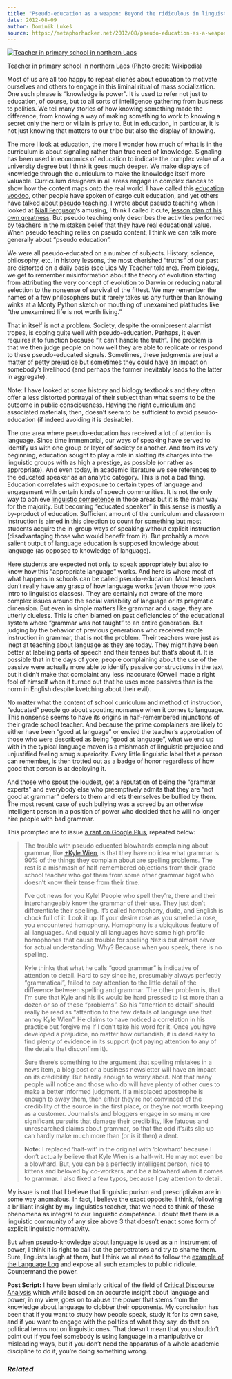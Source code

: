 ```yaml
---
title: "Pseudo-education as a weapon: Beyond the ridiculous in linguistic prescriptivism"
date: 2012-08-09
author: Dominik Lukeš
source: https://metaphorhacker.net/2012/08/pseudo-education-as-a-weapon-beyond-the-ridiculous-in-linguistic-prescriptivism
---
```


[![Teacher in primary school in northern Laos](http://upload.wikimedia.org/wikipedia/commons/thumb/4/40/Teacher_in_Laos.jpg/300px-Teacher_in_Laos.jpg "Teacher in primary school in northern Laos")](http://commons.wikipedia.org/wiki/File:Teacher_in_Laos.jpg)

Teacher in primary school in northern Laos (Photo credit: Wikipedia)

Most of us are all too happy to repeat clichés about education to motivate ourselves and others to engage in this liminal ritual of mass socialization. One such phrase is “knowledge is power”. It is used to refer not just to education, of course, but to all sorts of intelligence gathering from business to politics. We tell many stories of how knowing something made the difference, from knowing a way of making something to work to knowing a secret only the hero or villain is privy to. But in education, in particular, it is not just knowing that matters to our tribe but also the display of knowing.

The more I look at education, the more I wonder how much of what is in the curriculum is about signaling rather than true need of knowledge. Signaling has been used in economics of education to indicate the complex value of a university degree but I think it goes much deeper. We make displays of knowledge through the curriculum to make the knowledge itself more valuable. Curriculum designers in all areas engage in complex dances to show how the content maps onto the real world. I have called this [education voodoo](http://eduvoodoo.net), other people have spoken of cargo cult education, and yet others have talked about [pseudo teaching](http://fnoschese.wordpress.com/pseudoteaching/). I wrote about pseudo teaching when I looked at [Niall Ferguson](http://en.wikipedia.org/wiki/Niall_Ferguson "Niall Ferguson")‘s amusing, I think I called it cute, [lesson plan of his own greatness](http://metaphorhacker.techczech.net/2011/06/killer-app-is-a-bad-metaphor-for-historical-trends-good-for-pseudoteaching/ "Killer App is a bad metaphor for historical trends, good for pseudoteaching"). But pseudo teaching only describes the activities performed by teachers in the mistaken belief that they have real educational value. When pseudo teaching relies on pseudo content, I think we can talk more generally about “pseudo education”.

We were all pseudo-educated on a number of subjects. History, science, philosophy, etc. In history lessons, the most cherished “truths” of our past are distorted on a daily basis (see Lies My Teacher told me). From biology, we get to remember misinformation about the theory of evolution starting from attributing the very concept of evolution to Darwin or reducing natural selection to the nonsense of survival of the fittest. We may remember the names of a few philosophers but it rarely takes us any further than knowing winks at a Monty Python sketch or mouthing of unexamined platitudes like “the unexamined life is not worth living.”

That in itself is not a problem. Society, despite the omnipresent alarmist tropes, is coping quite well with pseudo-education. Perhaps, it even requires it to function because “it can’t handle the truth”. The problem is that we then judge people on how well they are able to replicate or respond to these pseudo-educated signals. Sometimes, these judgments are just a matter of petty prejudice but sometimes they could have an impact on somebody’s livelihood (and perhaps the former inevitably leads to the latter in aggregate).

Note: I have looked at some history and biology textbooks and they often offer a less distorted portrayal of their subject than what seems to be the outcome in public consciousness. Having the right curriculum and associated materials, then, doesn’t seem to be sufficient to avoid pseudo-education (if indeed avoiding it is desirable).

The one area where pseudo-education has received a lot of attention is language. Since time immemorial, our ways of speaking have served to identify us with one group or layer of society or another. And from its very beginning, education sought to play a role in slotting its charges into the linguistic groups with as high a prestige, as possible (or rather as appropriate). And even today, in academic literature we see references to the educated speaker as an analytic category. This is not a bad thing. Education correlates with exposure to certain types of language and engagement with certain kinds of speech communities. It is not the only way to achieve [linguistic competence](http://en.wikipedia.org/wiki/Linguistic_competence "Linguistic competence") in those areas but it is the main way for the majority. But becoming “educated speaker” in this sense is mostly a by-product of education. Sufficient amount of the curriculum and classroom instruction is aimed in this direction to count for something but most students acquire the in-group ways of speaking without explicit instruction (disadvantaging those who would benefit from it). But probably a more salient output of language education is supposed knowledge about language (as opposed to knowledge of language).

Here students are expected not only to speak appropriately but also to know how this “appropriate language” works. And here is where most of what happens in schools can be called pseudo-education. Most teachers don’t really have any grasp of how language works (even those who took intro to linguistics classes). They are certainly not aware of the more complex issues around the social variability of language or its pragmatic dimension. But even in simple matters like grammar and usage, they are utterly clueless. This is often blamed on past deficiencies of the educational system where “grammar was not taught” to an entire generation. But judging by the behavior of previous generations who received ample instruction in grammar, that is not the problem. Their teachers were just as inept at teaching about language as they are today. They might have been better at labeling parts of speech and their tenses but that’s about it. It is possible that in the days of yore, people complaining about the use of the passive were actually more able to identify passive constructions in the text but it didn’t make that complaint any less inaccurate (Orwell made a right fool of himself when it turned out that he uses more passives than is the norm in English despite kvetching about their evil).

No matter what the content of school curriculum and method of instruction, “educated” people go about spouting nonsense when it comes to language. This nonsense seems to have its origins in half-remembered injunctions of their grade school teacher. And because the prime complainers are likely to either have been “good at language” or envied the teacher’s approbation of those who were described as being “good at language”, what we end up with in the typical language maven is a mishmash of linguistic prejudice and unjustified feeling smug superiority. Every little linguistic label that a person can remember, is then trotted out as a badge of honor regardless of how good that person is at deploying it.

And those who spout the loudest, get a reputation of being the “grammar experts” and everybody else who preemptively admits that they are “not good at grammar” defers to them and lets themselves be bullied by them. The most recent case of such bullying was a screed by an otherwise intelligent person in a position of power who decided that he will no longer hire people with bad grammar.

This prompted me to issue [a rant on Google Plus](https://plus.google.com/110777908713167103295/posts/RfZjZw1FLyh), repeated below:

> The trouble with pseudo educated blowhards complaining about grammar, like [+Kyle Wien](http://lifehacker.com/5930680/i-wont-hire-people-who-use-poor-grammar-heres-why), is that they have no idea what grammar is. 90% of the things they complain about are spelling problems. The rest is a mishmash of half-remembered objections from their grade school teacher who got them from some other grammar bigot who doesn’t know their tense from their time.
>
> I’ve got news for you Kyle! People who spell they’re, there and their interchangeably know the grammar of their use. They just don’t differentiate their spelling. It’s called homophony, dude, and English is chock full of it. Look it up. If your desire rose as you smelled a rose, you encountered homophony. Homophony is a ubiquitous feature of all languages. And equally all languages have some high profile homophones that cause trouble for spelling Nazis but almost never for actual understanding. Why? Because when you speak, there is no spelling.
>
> Kyle thinks that what he calls “good grammar” is indicative of attention to detail. Hard to say since he, presumably always perfectly “grammatical”, failed to pay attention to the little detail of the difference between spelling and grammar. The other problem is, that I’m sure that Kyle and his ilk would be hard pressed to list more than a dozen or so of these “problems”. So his “attention to detail” should really be read as “attention to the few details of language use that annoy Kyle Wien”. He claims to have noticed a correlation in his practice but forgive me if I don’t take his word for it. Once you have developed a prejudice, no matter how outlandish, it is dead easy to find plenty of evidence in its support (not paying attention to any of the details that disconfirm it).
>
> Sure there’s something to the argument that spelling mistakes in a news item, a blog post or a business newsletter will have an impact on its credibility. But hardly enough to worry about. Not that many people will notice and those who do will have plenty of other cues to make a better informed judgment. If a misplaced apostrophe is enough to sway them, then either they’re not convinced of the credibility of the source in the first place, or they’re not worth keeping as a customer. Journalists and bloggers engage in so many more significant pursuits that damage their credibility, like fatuous and unresearched claims about grammar, so that the odd it’s/its slip up can hardly make much more than (or is it then) a dent.
>
> **Note:** I replaced ‘half-wit’ in the original with ‘blowhard’ because I don’t actually believe that Kyle Wien is a half-wit. He may not even be a blowhard. But, you can be a perfectly intelligent person, nice to kittens and beloved by co-workers, and be a blowhard when it comes to grammar. I also fixed a few typos, because I pay attention to detail.

My issue is not that I believe that linguistic purism and prescriptivism are in some way anomalous. In fact, I believe the exact opposite. I think, following a brilliant insight by my linguistics teacher, that we need to think of these phenomena as integral to our linguistic competence. I doubt that there is a linguistic community of any size above 3 that doesn’t enact some form of explicit linguistic normativity.

But when pseudo-knowledge about language is used as a n instrument of power, I think it is right to call out the perpetrators and try to shame them. Sure, linguists laugh at them, but I think we all need to follow the [example of the Language Log](http://languagelog.ldc.upenn.edu/nll/?cat=62) and expose all such examples to public ridicule. Countermand the power.

**Post Script:** I have been similarly critical of the field of [Critical Discourse Analysis](http://en.wikipedia.org/wiki/Critical_discourse_analysis) which while based on an accurate insight about language and power, in my view, goes on to abuse the power that stems from the knowledge about language to clobber their opponents. My conclusion has been that if you want to study how people speak, study it for its own sake, and if you want to engage with the politics of what they say, do that on political terms not on linguistic ones. That doesn’t mean that you shouldn’t point out if you feel somebody is using language in a manipulative or misleading ways, but if you don’t need the apparatus of a whole academic discipline to do it, you’re doing something wrong.

### *Related*